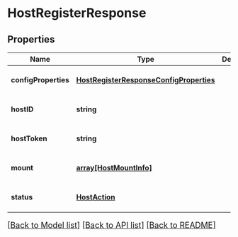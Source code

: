 # HostRegisterResponse

## Properties
Name | Type | Description | Notes
------------ | ------------- | ------------- | -------------
**configProperties** | [**HostRegisterResponseConfigProperties**](HostRegisterResponseConfigProperties.md) |  | [optional] [default to null]
**hostID** | **string** |  | [optional] [default to null]
**hostToken** | **string** |  | [optional] [default to null]
**mount** | [**array[HostMountInfo]**](HostMountInfo.md) |  | [optional] [default to null]
**status** | [**HostAction**](HostAction.md) |  | [optional] [default to null]

[[Back to Model list]](../README.md#documentation-for-models) [[Back to API list]](../README.md#documentation-for-api-endpoints) [[Back to README]](../README.md)

<style>
     p, ul, ol, li { font-size: 18px !important;}
</style>


